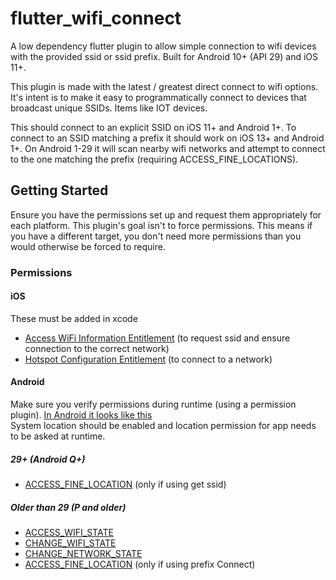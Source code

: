 # flutter_wifi_connect

A low dependency flutter plugin to allow simple connection to wifi devices with the provided ssid or ssid prefix. Built for Android 10+ (API 29) and iOS 11+.

This plugin is made with the latest / greatest direct connect to wifi options. It's intent is to make it easy to programmatically connect to devices that broadcast unique SSIDs. Items like IOT devices.

This should connect to an explicit SSID on iOS 11+ and Android 1+.
To connect to an SSID matching a prefix it should work on iOS 13+ and Android 1+.
On Android 1-29 it will scan nearby wifi networks and attempt to connect to the one matching the prefix (requiring ACCESS_FINE_LOCATIONS).

## Getting Started

Ensure you have the permissions set up and request them appropriately for each platform. This plugin's goal isn't to force permissions. This means if you have a different target, you don't
need more permissions than you would otherwise be forced to require.

### Permissions

#### iOS

These must be added in xcode

- [Access WiFi Information Entitlement](https://developer.apple.com/documentation/bundleresources/entitlements/com_apple_developer_networking_wifi-info) (to request ssid and ensure connection to the correct network)
- [Hotspot Configuration Entitlement](https://developer.apple.com/documentation/bundleresources/entitlements/com_apple_developer_networking_hotspotconfiguration) (to connect to a network)

#### Android

Make sure you verify permissions during runtime (using a permission plugin). [In Android it looks like this](https://developers.google.com/android/guides/permissions)  
System location should be enabled and location permission for app needs to be asked at runtime.

##### 29+ (Android Q+)

- [ACCESS_FINE_LOCATION](https://developer.android.com/reference/android/Manifest.permission#ACCESS_FINE_LOCATION) (only if using get ssid)

##### Older than 29 (P and older)

- [ACCESS_WIFI_STATE](https://developer.android.com/reference/android/Manifest.permission#ACCESS_WIFI_STATE)
- [CHANGE_WIFI_STATE](https://developer.android.com/reference/android/Manifest.permission#CHANGE_WIFI_STATE)
- [CHANGE_NETWORK_STATE](https://developer.android.com/reference/android/Manifest.permission#CHANGE_NETWORK_STATE)
- [ACCESS_FINE_LOCATION](https://developer.android.com/reference/android/Manifest.permission#ACCESS_FINE_LOCATION) (only if using prefix Connect)
